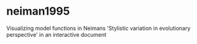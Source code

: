 # neiman1995
Visualizing model functions in Neimans 'Stylistic variation in evolutionary perspective' in an interactive document
